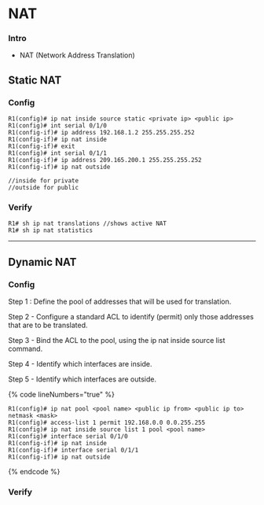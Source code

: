 # NAT

### Intro

* NAT (Network Address Translation)

## Static NAT

### Config

```
R1(config)# ip nat inside source static <private ip> <public ip>
R1(config)# int serial 0/1/0
R1(config-if)# ip address 192.168.1.2 255.255.255.252
R1(config-if)# ip nat inside
R1(config-if)# exit
R1(config)# int serial 0/1/1
R1(config-if)# ip address 209.165.200.1 255.255.255.252
R1(config-if)# ip nat outside

//inside for private
//outside for public
```

### Verify

```
R1# sh ip nat translations //shows active NAT
R1# sh ip nat statistics
```

***

## Dynamic NAT

### Config

Step 1 : Define the pool of addresses that will be used for translation.

Step 2 - Configure a standard ACL to identify (permit) only those addresses that are to be translated.

Step 3 - Bind the ACL to the pool, using the ip nat inside source list command.

Step 4 - Identify which interfaces are inside.

Step 5 - Identify which interfaces are outside.

{% code lineNumbers="true" %}
```
R1(config)# ip nat pool <pool name> <public ip from> <public ip to> netmask <mask>
R1(config)# access-list 1 permit 192.168.0.0 0.0.255.255
R1(config)# ip nat inside source list 1 pool <pool name>
R1(config)# interface serial 0/1/0
R1(config-if)# ip nat inside
R1(config-if)# interface serial 0/1/1
R1(config-if)# ip nat outside
```
{% endcode %}

### Verify

